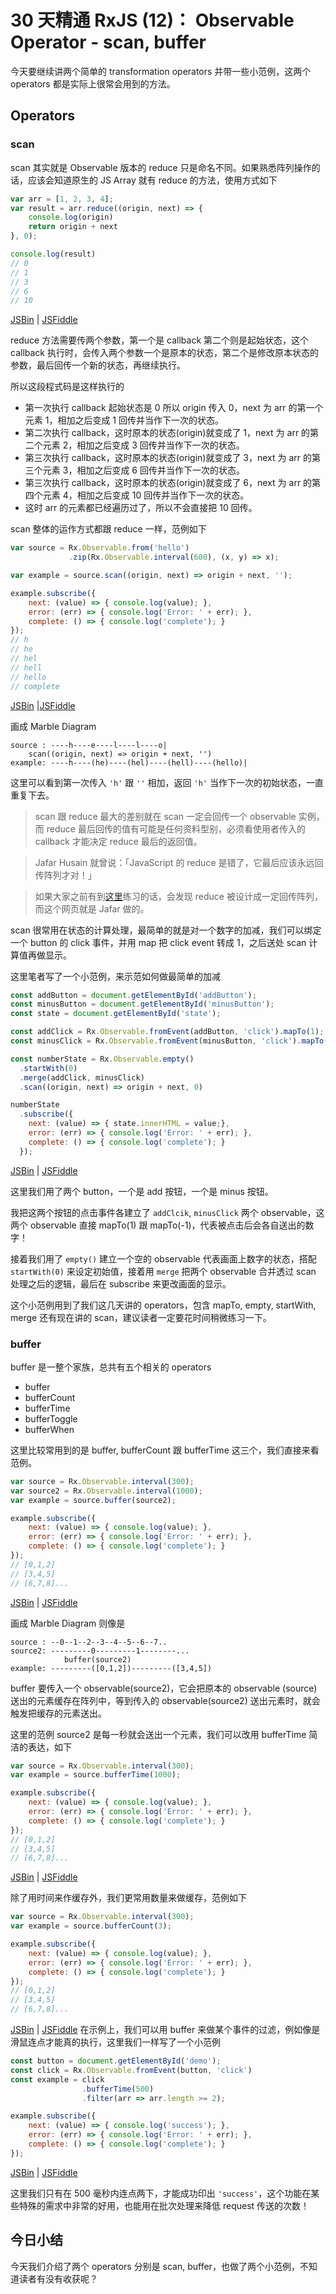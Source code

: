 # 30 天精通 RxJS (12)： Observable Operator - scan, buffer

今天要继续讲两个简单的 transformation operators 并带一些小范例，这两个 operators 都是实际上很常会用到的方法。

## Operators

### scan

scan 其实就是 Observable 版本的 reduce 只是命名不同。如果熟悉阵列操作的话，应该会知道原生的 JS Array 就有 reduce 的方法，使用方式如下

```javascript
var arr = [1, 2, 3, 4];
var result = arr.reduce((origin, next) => { 
    console.log(origin)
    return origin + next
}, 0);

console.log(result)
// 0
// 1
// 3
// 6
// 10

```

[JSBin](https://jsbin.com/guyaki/1/edit?js,console) | [JSFiddle](https://jsfiddle.net/s6323859/brkztLLw/)

reduce 方法需要传两个参数，第一个是 callback 第二个则是起始状态，这个 callback 执行时，会传入两个参数一个是原本的状态，第二个是修改原本状态的参数，最后回传一个新的状态，再继续执行。

所以这段程式码是这样执行的

*   第一次执行 callback 起始状态是 0 所以 origin 传入 0，next 为 arr 的第一个元素 1，相加之后变成 1 回传并当作下一次的状态。
*   第二次执行 callback，这时原本的状态(origin)就变成了 1，next 为 arr 的第二个元素 2，相加之后变成 3 回传并当作下一次的状态。
*   第三次执行 callback，这时原本的状态(origin)就变成了 3，next 为 arr 的第三个元素 3，相加之后变成 6 回传并当作下一次的状态。
*   第三次执行 callback，这时原本的状态(origin)就变成了 6，next 为 arr 的第四个元素 4，相加之后变成 10 回传并当作下一次的状态。
*   这时 arr 的元素都已经遍历过了，所以不会直接把 10 回传。

scan 整体的运作方式都跟 reduce 一样，范例如下

```javascript
var source = Rx.Observable.from('hello')
             .zip(Rx.Observable.interval(600), (x, y) => x);

var example = source.scan((origin, next) => origin + next, '');

example.subscribe({
    next: (value) => { console.log(value); },
    error: (err) => { console.log('Error: ' + err); },
    complete: () => { console.log('complete'); }
});
// h
// he
// hel
// hell
// hello
// complete

```

[JSBin](https://jsbin.com/guyaki/8/edit?html,js,console,output) |[JSFiddle](https://jsfiddle.net/s6323859/brkztLLw/1/)

画成 Marble Diagram

```
source : ----h----e----l----l----o|
    scan((origin, next) => origin + next, '')
example: ----h----(he)----(hel)----(hell)----(hello)|

```

这里可以看到第一次传入 `'h'` 跟 `''` 相加，返回 `'h'` 当作下一次的初始状态，一直重复下去。

> 
> 
> scan 跟 reduce 最大的差别就在 scan 一定会回传一个 observable 实例，而 reduce 最后回传的值有可能是任何资料型别，必须看使用者传入的 callback 才能决定 reduce 最后的返回值。
> 
> 

> 
> 
> Jafar Husain 就曾说：「JavaScript 的 reduce 是错了，它最后应该永远回传阵列才对！」
> 
> 

> 
> 
> 如果大家之前有到[这里](http://reactivex.io/learnrx/)练习的话，会发现 reduce 被设计成一定回传阵列，而这个网页就是 Jafar 做的。
> 
> 

scan 很常用在状态的计算处理，最简单的就是对一个数字的加减，我们可以绑定一个 button 的 click 事件，并用 map 把 click event 转成 1，之后送处 scan 计算值再做显示。

这里笔者写了一个小范例，来示范如何做最简单的加减

```javascript
const addButton = document.getElementById('addButton');
const minusButton = document.getElementById('minusButton');
const state = document.getElementById('state');

const addClick = Rx.Observable.fromEvent(addButton, 'click').mapTo(1);
const minusClick = Rx.Observable.fromEvent(minusButton, 'click').mapTo(-1);

const numberState = Rx.Observable.empty()
  .startWith(0)
  .merge(addClick, minusClick)
  .scan((origin, next) => origin + next, 0)

numberState
  .subscribe({
    next: (value) => { state.innerHTML = value;},
    error: (err) => { console.log('Error: ' + err); },
    complete: () => { console.log('complete'); }
  });

```

[JSBin](https://jsbin.com/guyaki/4/edit?js,output) | [JSFiddle](https://jsfiddle.net/s6323859/yf02gt9j/1/)

这里我们用了两个 button，一个是 add 按钮，一个是 minus 按钮。

我把这两个按钮的点击事件各建立了 `addClcik`, `minusClick` 两个 observable，这两个 observable 直接 mapTo(1) 跟 mapTo(-1)，代表被点击后会各自送出的数字！

接着我们用了 `empty()` 建立一个空的 observable 代表画面上数字的状态，搭配 `startWith(0)` 来设定初始值，接着用 `merge` 把两个 observable 合并透过 scan 处理之后的逻辑，最后在 subscribe 来更改画面的显示。

这个小范例用到了我们这几天讲的 operators，包含 mapTo, empty, startWith, merge 还有现在讲的 scan，建议读者一定要花时间稍微练习一下。

### buffer

buffer 是一整个家族，总共有五个相关的 operators

*   buffer
*   bufferCount
*   bufferTime
*   bufferToggle
*   bufferWhen

这里比较常用到的是 buffer, bufferCount 跟 bufferTime 这三个，我们直接来看范例。

```javascript
var source = Rx.Observable.interval(300);
var source2 = Rx.Observable.interval(1000);
var example = source.buffer(source2);

example.subscribe({
    next: (value) => { console.log(value); },
    error: (err) => { console.log('Error: ' + err); },
    complete: () => { console.log('complete'); }
});
// [0,1,2]
// [3,4,5]
// [6,7,8]...

```

[JSBin](https://jsbin.com/guyaki/9/edit?html,js,console,output) | [JSFiddle](https://jsfiddle.net/s6323859/brkztLLw/2/)

画成 Marble Diagram 则像是

```
source : --0--1--2--3--4--5--6--7..
source2: ---------0---------1--------...
            buffer(source2)
example: ---------([0,1,2])---------([3,4,5])    

```

buffer 要传入一个 observable(source2)，它会把原本的 observable (source)送出的元素缓存在阵列中，等到传入的 observable(source2) 送出元素时，就会触发把缓存的元素送出。

这里的范例 source2 是每一秒就会送出一个元素，我们可以改用 bufferTime 简洁的表达，如下

```javascript
var source = Rx.Observable.interval(300);
var example = source.bufferTime(1000);

example.subscribe({
    next: (value) => { console.log(value); },
    error: (err) => { console.log('Error: ' + err); },
    complete: () => { console.log('complete'); }
});
// [0,1,2]
// [3,4,5]
// [6,7,8]...

```

[JSBin](https://jsbin.com/guyaki/5/edit?js,console) | [JSFiddle](https://jsfiddle.net/s6323859/brkztLLw/3/)

除了用时间来作缓存外，我们更常用数量来做缓存，范例如下

```javascript
var source = Rx.Observable.interval(300);
var example = source.bufferCount(3);

example.subscribe({
    next: (value) => { console.log(value); },
    error: (err) => { console.log('Error: ' + err); },
    complete: () => { console.log('complete'); }
});
// [0,1,2]
// [3,4,5]
// [6,7,8]...

```

[JSBin](https://jsbin.com/guyaki/10/edit?html,js,console,output) | [JSFiddle](https://jsfiddle.net/s6323859/brkztLLw/4/)
在示例上，我们可以用 buffer 来做某个事件的过滤，例如像是滑鼠连点才能真的执行，这里我们一样写了一个小范例

```javascript
const button = document.getElementById('demo');
const click = Rx.Observable.fromEvent(button, 'click')
const example = click
                .bufferTime(500)
                .filter(arr => arr.length >= 2);

example.subscribe({
    next: (value) => { console.log('success'); },
    error: (err) => { console.log('Error: ' + err); },
    complete: () => { console.log('complete'); }
});

```

[JSBin](https://jsbin.com/guyaki/edit?js,console,output) | [JSFiddle](https://jsfiddle.net/s6323859/brkztLLw/5/)

这里我们只有在 500 毫秒内连点两下，才能成功印出 `'success'`，这个功能在某些特殊的需求中非常的好用，也能用在批次处理来降低 request 传送的次数！

## 今日小结

今天我们介绍了两个 operators 分别是 scan, buffer，也做了两个小范例，不知道读者有没有收获呢？